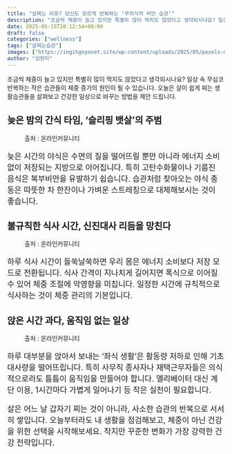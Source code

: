 ```yaml
---
title: "살찌는 이유? 당신도 모르게 반복하는 ‘무의식적 비만 습관’"
description: "조금씩 체중이 늘고 있지만 특별히 많이 먹지도 않았다고 생각되시나요? 일상 속 무심코 반복하는 작은 습관들이 체중 증가의 원인이 될 수 있습니다. 오늘은 살이 쉽게 찌는 생활습관들을 살펴보고 건강한 일상으로 바꾸는 방법을 제안 드립니다."
date: 2025-05-15T20:12:54+09:00
draft: false
categories: ["wellness"]
tags: ["살찌는습관"]
images: ["https://ingihgoyonet.site/wp-content/uploads/2025/05/pexels-mccutcheon-2433140-1024x683.jpg", "https://ingihgoyonet.site/wp-content/uploads/2025/05/pexels-karolina-grabowska-5714317-1024x683.jpg", "https://ingihgoyonet.site/wp-content/uploads/2025/05/pexels-artempodrez-4728875-1024x576.jpg"]
author: "김현지"
---
```


<p>조금씩 체중이 늘고 있지만 특별히 많이 먹지도 않았다고 생각되시나요? 일상 속 무심코 반복하는 작은 습관들이 체중 증가의 원인이 될 수 있습니다. 오늘은 살이 쉽게 찌는 생활습관들을 살펴보고 건강한 일상으로 바꾸는 방법을 제안 드립니다.</p> <h2 >늦은 밤의 간식 타임, ‘슬리핑 뱃살’의 주범</h2> <figure ><img src="https://ingihgoyonet.site/wp-content/uploads/2025/05/pexels-mccutcheon-2433140-1024x683.jpg" alt="" style="aspect-ratio:16/9;object-fit:cover"/><figcaption >출처 : 온라인커뮤니티</figcaption></figure> <p style="font-size:18px">늦은 시간의 야식은 수면의 질을 떨어뜨릴 뿐만 아니라 에너지 소비 없이 저장되는 지방으로 이어집니다. 특히 고탄수화물이나 기름진 음식은 복부비만을 유발하기 쉽습니다. 습관처럼 찾아오는 야식 충동은 따뜻한 차 한잔이나 가벼운 스트레칭으로 대체해보시는 것이 좋습니다.</p> <h2 >불규칙한 식사 시간, 신진대사 리듬을 망친다</h2> <figure ><img src="https://ingihgoyonet.site/wp-content/uploads/2025/05/pexels-karolina-grabowska-5714317-1024x683.jpg" alt="" style="aspect-ratio:16/9;object-fit:cover"/><figcaption >출처 : 온라인커뮤니티</figcaption></figure> <p style="font-size:18px">하루 식사 시간이 들쑥날쑥하면 우리 몸은 에너지 소비보다 저장 모드로 전환됩니다. 식사 간격이 지나치게 길어지면 폭식으로 이어질 수 있어 체중 조절에 악영향을 미칩니다. 일정한 시간에 규칙적으로 식사하는 것이 체중 관리의 기본입니다.</p> <h2 >앉은 시간 과다, 움직임 없는 일상</h2> <figure ><img src="https://ingihgoyonet.site/wp-content/uploads/2025/05/pexels-artempodrez-4728875-1024x576.jpg" alt="" style="aspect-ratio:16/9;object-fit:cover"/><figcaption >출처 : 온라인커뮤니티</figcaption></figure> <p style="font-size:18px">하루 대부분을 앉아서 보내는 ‘좌식 생활’은 활동량 저하로 인해 기초대사량을 떨어뜨립니다. 특히 사무직 종사자나 재택근무자들은 의식적으로라도 틈틈이 움직임을 만들어야 합니다. 엘리베이터 대신 계단 이용, 1시간마다 가볍게 일어나기 등 작은 실천이 필요합니다.</p> <p style="font-size:18px">살은 어느 날 갑자기 찌는 것이 아니라, 사소한 습관의 반복으로 서서히 쌓입니다. 오늘부터라도 내 생활을 점검해보고, 체중이 아닌 건강을 위한 선택을 시작해보세요. 작지만 꾸준한 변화가 가장 강력한 건강 전략입니다.</p>